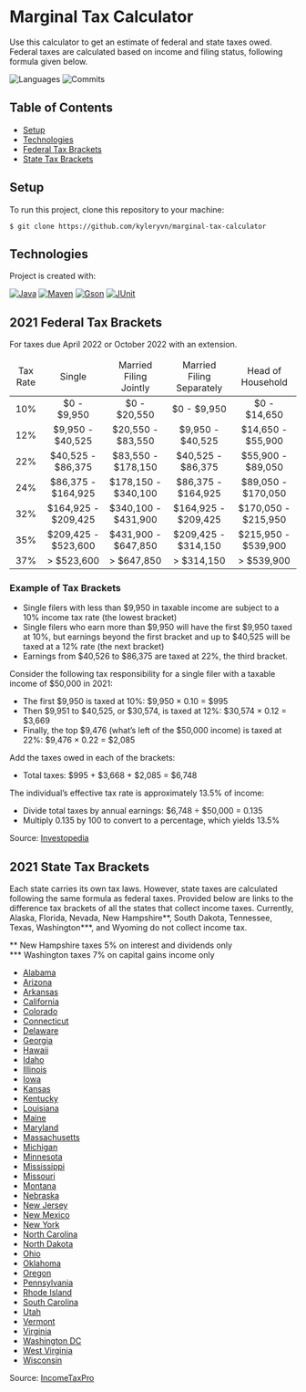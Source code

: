 # Marginal Tax Calculator
Use this calculator to get an estimate of federal and state taxes owed.
Federal taxes are calculated based on income and filing status, following formula given below.

![Languages](https://img.shields.io/github/languages/count/kyleryvn/marginal-tax-calculator?style=for-the-badge)
![Commits](https://img.shields.io/github/commit-activity/m/kyleryvn/marginal-tax-calculator?style=for-the-badge)

## Table of Contents
* [Setup](#setup)
* [Technologies](#technologies)
* [Federal Tax Brackets](#2021-federal-tax-brackets) 
* [State Tax Brackets](#2021-state-tax-brackets)

## Setup
To run this project, clone this repository to your machine:
```
$ git clone https://github.com/kyleryvn/marginal-tax-calculator
```

## Technologies
Project is created with:

[![Java](https://img.shields.io/badge/java-jdk%2017-007396?logo=java&style=for-the-badge)](https://jdk.java.net/17/)
[![Maven](https://img.shields.io/badge/maven-3.8.4-C71A36?logo=apache%20maven&style=for-the-badge)](https://maven.apache.org/)
[![Gson](https://img.shields.io/badge/gson-2.9.0-4285F4?logo=google&style=for-the-badge&logoColor=white)](https://github.com/google/gson)
[![JUnit](https://img.shields.io/badge/junit-5.8.2-25A162?logo=junit5&style=for-the-badge&logoColor=white)](https://junit.org/junit5/)

## 2021 Federal Tax Brackets
For taxes due April 2022 or October 2022 with an extension.
<table>
    <thead align="center">
        <tr>
            <td>
                Tax Rate
            </td>
            <td>
                Single
            </td>
            <td>
                Married Filing Jointly
            </td>
            <td>
                Married Filing Separately
            </td>
            <td>
                Head of Household
            </td>
        </tr>
    </thead>
    <tbody align="center">
        <tr>
            <td>
                10%
            </td>
            <td>
                $0 - $9,950
            </td>
            <td>
                $0 - $20,550
            </td>
            <td>
                $0 - $9,950
            </td>
            <td>
                $0 - $14,650
            </td>
        </tr>
        <tr>
            <td>
                12%
            </td>
            <td>
                $9,950 - $40,525
            </td>
            <td>
                $20,550 - $83,550
            </td>
            <td>
                $9,950 - $40,525
            </td>
            <td>
                $14,650 - $55,900
            </td>
        </tr>
        <tr>
            <td>
                22%
            </td>
            <td>
                $40,525 - $86,375
            </td>
            <td>
                $83,550 - $178,150
            </td>
            <td>
                $40,525 - $86,375
            </td>
            <td>
                $55,900 - $89,050
            </td>
        </tr>
        <tr>
            <td>
                24%
            </td>
            <td>
                $86,375 - $164,925
            </td>
            <td>
                $178,150 - $340,100
            </td>
            <td>
                $86,375 - $164,925
            </td>
            <td>
                $89,050 - $170,050
            </td>
        </tr>
        <tr>
            <td>
                32%
            </td>
            <td>
                $164,925 - $209,425
            </td>
            <td>
                $340,100 - $431,900
            </td>
            <td>
                $164,925 - $209,425
            </td>
            <td>
                $170,050 - $215,950
            </td>
        </tr>
        <tr>
            <td>
                35%
            </td>
            <td>
                $209,425 - $523,600
            </td>
            <td>
                $431,900 - $647,850
            </td>
            <td>
                $209,425 - $314,150
            </td>
            <td>
                $215,950 - $539,900
            </td>
        </tr>
        <tr>
            <td>
                37%
            </td>
            <td>
                > $523,600
            </td>
            <td>
                > $647,850
            </td>
            <td>
                > $314,150
            </td>
            <td>
                > $539,900
            </td>
        </tr>
    </tbody>
</table>

### Example of Tax Brackets
* Single filers with less than $9,950 in taxable income are subject to a 10% income tax rate (the lowest bracket)
* Single filers who earn more than $9,950 will have the first $9,950 taxed at 10%, but earnings beyond the first bracket and up to $40,525 will be taxed at a 12% rate (the next bracket)
* Earnings from $40,526 to $86,375 are taxed at 22%, the third bracket.

Consider the following tax responsibility for a single filer with a taxable income of $50,000 in 2021:
* The first $9,950 is taxed at 10%: $9,950 × 0.10 = $995
* Then $9,951 to $40,525, or $30,574, is taxed at 12%: $30,574 × 0.12 = $3,669
* Finally, the top $9,476 (what’s left of the $50,000 income) is taxed at 22%: $9,476 × 0.22 = $2,085

Add the taxes owed in each of the brackets:
* Total taxes: $995 + $3,668 + $2,085 = $6,748

The individual’s effective tax rate is approximately 13.5% of income:
* Divide total taxes by annual earnings: $6,748 ÷ $50,000 = 0.135
* Multiply 0.135 by 100 to convert to a percentage, which yields 13.5%

Source: [Investopedia](https://www.investopedia.com/terms/t/taxbracket.asp)

## 2021 State Tax Brackets
Each state carries its own tax laws. However, state taxes are calculated following the same formula as federal taxes. 
Provided below are links to the difference tax brackets of all the states that collect income
taxes. Currently, Alaska, Florida, Nevada, New Hampshire**, South Dakota, Tennessee, Texas, Washington***, and Wyoming do not
collect income tax.

** New Hampshire taxes 5% on interest and dividends only<br>
*** Washington taxes 7% on capital gains income only

* [Alabama](https://www.incometaxpro.net/tax-rates/alabama.htm)
* [Arizona](https://www.incometaxpro.net/tax-rates/arizona.htm)
* [Arkansas](https://www.incometaxpro.net/tax-rates/arkansas.htm)
* [California](https://www.incometaxpro.net/tax-rates/california.htm)
* [Colorado](https://www.incometaxpro.net/tax-rates/colorado.htm)
* [Connecticut](https://www.incometaxpro.net/tax-rates/connecticut.htm)
* [Delaware](https://www.incometaxpro.net/tax-rates/delaware.htm)
* [Georgia](https://www.incometaxpro.net/tax-rates/georgia.htm)
* [Hawaii](https://www.incometaxpro.net/tax-rates/hawaii.htm)
* [Idaho](https://www.incometaxpro.net/tax-rates/idaho.htm)
* [Illinois](https://www.incometaxpro.net/tax-rates/illinois.htm)
* [Iowa](https://www.incometaxpro.net/tax-rates/iowa.htm)
* [Kansas](https://www.incometaxpro.net/tax-rates/kansas.htm)
* [Kentucky](https://www.incometaxpro.net/tax-rates/kentucky.htm)
* [Louisiana](https://www.incometaxpro.net/tax-rates/louisiana.htm)
* [Maine](https://www.incometaxpro.net/tax-rates/maine.htm)
* [Maryland](https://www.incometaxpro.net/tax-rates/maryland.htm)
* [Massachusetts](https://www.incometaxpro.net/tax-rates/massachusetts.htm)
* [Michigan](https://www.incometaxpro.net/tax-rates/michigan.htm)
* [Minnesota](https://www.incometaxpro.net/tax-rates/minnesota.htm)
* [Mississippi](https://www.incometaxpro.net/tax-rates/mississippi.htm)
* [Missouri](https://www.incometaxpro.net/tax-rates/missouri.htm)
* [Montana](https://www.incometaxpro.net/tax-rates/montana.htm)
* [Nebraska](https://www.incometaxpro.net/tax-rates/nebraska.htm)
* [New Jersey](https://www.incometaxpro.net/tax-rates/new-jersey.htm)
* [New Mexico](https://www.incometaxpro.net/tax-rates/new-mexico.htm)
* [New York](https://www.incometaxpro.net/tax-rates/new-york.htm)
* [North Carolina](https://www.incometaxpro.net/tax-rates/north-carolina.htm)
* [North Dakota](https://www.incometaxpro.net/tax-rates/north-dakota.htm)
* [Ohio](https://www.incometaxpro.net/tax-rates/ohio.htm)
* [Oklahoma](https://www.incometaxpro.net/tax-rates/oklahoma.htm)
* [Oregon](https://www.incometaxpro.net/tax-rates/oregon.htm)
* [Pennsylvania](https://www.incometaxpro.net/tax-rates/pennsylvania.htm)
* [Rhode Island](https://www.incometaxpro.net/tax-rates/rhode-island.htm)
* [South Carolina](https://www.incometaxpro.net/tax-rates/south-carolina.htm)
* [Utah](https://www.incometaxpro.net/tax-rates/utah.htm)
* [Vermont](https://www.incometaxpro.net/tax-rates/vermont.htm)
* [Virginia](https://www.incometaxpro.net/tax-rates/virginia.htm)
* [Washington DC](https://www.incometaxpro.net/tax-rates/washington-dc.htm)
* [West Virginia](https://www.incometaxpro.net/tax-rates/west-virginia.htm)
* [Wisconsin](https://www.incometaxpro.net/tax-rates/wisconsin.htm)

Source: [IncomeTaxPro](https://www.incometaxpro.net)